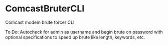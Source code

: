 # ComcastBruterCLI
Comcast modem brute forcer CLI

To Do: Autocheck for admin as username and begin brute on password with optional specifications to speed up brute like length, keywords, etc.
